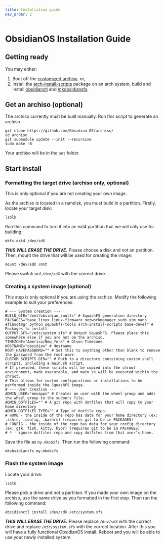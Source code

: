 ```yaml
---
title: Installation guide
nav_order: 2
---
```


# ObsidianOS Installation Guide
## Getting ready
You may either:
1. Boot off the [customized archiso](https://github.com/Obsidian-OS/archiso/). or,
2. Install the [arch-install-scripts](https://archlinux.org/packages/extra/any/arch-install-scripts/) package on an arch system, build and install [obsidianctl](https://github.com/Obsidian-OS/obsidianctl) and [mkobsidiansfs](https://github.com/Obsidian-OS/mkobsidiansfs).
## Get an archiso (optional)
The archiso currently must be built manually.
Run this script to generate an archiso.
```
git clone https://github.com/Obsidian-OS/archiso/
cd archiso
git submodule update --init --recursive
sudo make -B
```
Your archiso will be in the `out` folder.
## Start install
### Formatting the target drive (archiso only, optional)
This is only optional if you are not creating your own image.

As the archiso is located in a ramdisk, you must build in a partition. Firstly, locate your target disk:
```
lsblk
```
Run this command to turn it into an ext4 partition that we will only use for building:
```
mkfs.ext4 /dev/sdX
```
***THIS WILL ERASE THE DRIVE.*** Please choose a disk and not an partition.
Then, mount the drive that will be used for creating the image:
```
mount /dev/sdX /mnt
```
Please switch out `/dev/sdX` with the correct drive.
### Creating a system image (optional)
This step is only optional if you are using the archiso.
Modify the following example to suit your preferences:
```
# --- System creation ---
BUILD_DIR="/mnt/obsidian_rootfs" # SquashFS generation directory
PACKAGES="base linux linux-firmware networkmanager sudo vim nano efibootmgr python squashfs-tools arch-install-scripts base-devel" # Packages to install
OUTPUT_SFS="/etc/system.sfs" # Output SquashFS. Please place this somewhere else if you are not on the archiso.
TIMEZONE="America/New_York" # Olson Timezone
HOSTNAME="obsidian" # Hostname
ROOT_HAVEPASSWORD="" # Set this to anything other than blank to remove the password from the root user.
CUSTOM_SCRIPTS_DIR="" # Path to a directory containing custom shell scripts, including a main.sh script.
# If provided, these scripts will be copied into the chroot environment, made executable, and main.sh will be executed within the chroot.
# This allows for custom configurations or installations to be performed inside the SquashFS image.
# --- User Creation ---
ADMIN_USER="neoapps" # Creates an user with the wheel group and adds the wheel group to the sudoers file.
ADMIN_DOTFILES="" # A git repo with dotfiles that will copy to your home directory
ADMIN_DOTFILES_TYPE="" # Type of dotfile repo.
# HOME - the inside of the repo has data for your home directory (ex: .zshrc, .config, .bashrc) (requires git to be in PACKAGES)
# CONFIG - the inside of the repo has data for your config directory (ex: gtk, fish, kitty, hypr) (requires git to be in PACKAGES)
# * - ignore dotfiles repo and copy dotfiles from that user's home.
```
Save the file as `my.mkobsfs`.
Then run the following command:
```
mkobsidiansfs my.mkobsfs
```
### Flash the system image
Locate your drive:
```
lsblk
```
Please pick a drive and not a partition. If you made your own image on the archiso, use the same drive as you formatted in the first step.
Then run the following command:
```
obsidianctl install /dev/sdX /etc/system.sfs
```
***THIS WILL ERASE THE DRIVE.*** Please replace `/dev/sdX` with the correct drive and replace `/etc/system.sfs` with the correct location.
After this you will have a fully functional ObsidianOS install. Reboot and you will be able to use your newly installed system.

